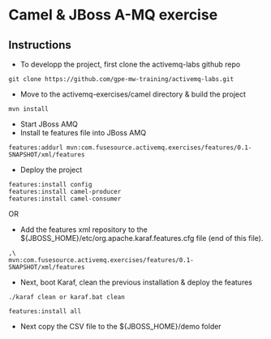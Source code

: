 # Camel & JBoss A-MQ exercise

## Instructions

- To developp the project, first clone the activemq-labs github repo

````
git clone https://github.com/gpe-mw-training/activemq-labs.git
````

- Move to the activemq-exercises/camel directory & build the project

````
mvn install
````

- Start JBoss AMQ
- Install te features file into JBoss AMQ

````
features:addurl mvn:com.fusesource.activemq.exercises/features/0.1-SNAPSHOT/xml/features
````
- Deploy the project

````
features:install config
features:install camel-producer
features:install camel-consumer
````

OR

- Add the features xml repository to the ${JBOSS_HOME}/etc/org.apache.karaf.features.cfg file (end of this file).

````
,\
mvn:com.fusesource.activemq.exercises/features/0.1-SNAPSHOT/xml/features
````

- Next, boot Karaf, clean the previous installation & deploy the features

````
./karaf clean or karaf.bat clean

features:install all
````

- Next copy the CSV file to the ${JBOSS_HOME}/demo folder
